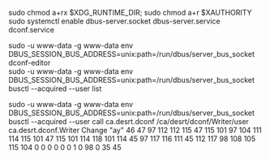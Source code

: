 sudo chmod a+rx $XDG_RUNTIME_DIR; sudo chmod a+r $XAUTHORITY  
sudo systemctl enable dbus-server.socket dbus-server.service dconf.service  

sudo -u www-data -g www-data env DBUS_SESSION_BUS_ADDRESS=unix:path=/run/dbus/server_bus_socket dconf-editor  
sudo -u www-data -g www-data env DBUS_SESSION_BUS_ADDRESS=unix:path=/run/dbus/server_bus_socket busctl --acquired --user list  

sudo -u www-data -g www-data env DBUS_SESSION_BUS_ADDRESS=unix:path=/run/dbus/server_bus_socket busctl --acquired --user call ca.desrt.dconf /ca/desrt/dconf/Writer/user ca.desrt.dconf.Writer Change "ay" 46 47 97 112 112 115 47 115 101 97 104 111 114 115 101 47 115 101 114 118 101 114 45 97 117 116 111 45 112 117 98 108 105 115 104 0 0 0 0 0 0 1 0 98 0 35 45
